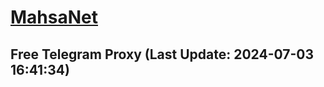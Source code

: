 
# [MahsaNet](https://t.me/mahsa_net)
## Free Telegram Proxy (Last Update: 2024-07-03 16:41:34)

    